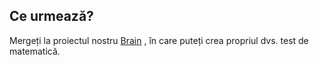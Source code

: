 ## Ce urmează?

Mergeți la proiectul nostru [Brain](https://projects.raspberrypi.org/en/projects/brain-game) , în care puteți crea propriul dvs. test de matematică.